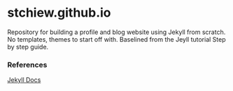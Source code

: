 # stchiew.github.io

Repository for building a profile and blog website using Jekyll from scratch. No templates, themes to start off with. Baselined from the Jeyll tutorial Step by step guide.


### References

[Jekyll Docs](https://jekyllrb.com/docs/step-by-step/01-setup/)
